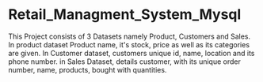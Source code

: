 # Retail_Managment_System_Mysql
This Project consists of 3 Datasets namely Product, Customers and Sales. In product dataset Product name, it's stock, price  as well as its categories are given. In Customer dataset, customers unique id, name, location and its phone number. in Sales Dataset, details customer, with its unique order number, name, products, bought with quantities.
